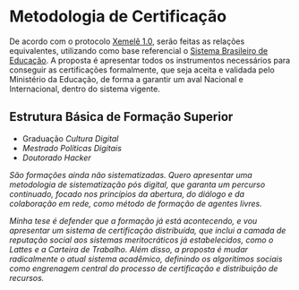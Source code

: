 # Metodologia de Certificação

De acordo com o protocolo [Xemelê 1.0](Xemele/xemele-1.0.rfc.md), serão feitas as relações equivalentes, utilizando como base referencial o [Sistema Brasileiro de Educação](http://educacao.gov.br). A proposta é apresentar todos os instrumentos necessários para conseguir as certificações formalmente, que seja aceita e validada pelo Ministério da Educação, de forma a garantir um aval Nacional e Internacional, dentro do sistema vigente.

## Estrutura Básica de Formação Superior
- <x> Graduação <em> Cultura Digital </x>
- <x> Mestrado <em> Políticas Digitais </x>
- <x> Doutorado <em> Hacker </x>

São formações ainda não sistematizadas. Quero apresentar uma metodologia de sistematização pós digital, que garanta um percurso continuado, focado nos princípios da abertura, do diálogo e da colaboração em rede, como método de formação de agentes livres.

Minha tese é defender que a formação já está acontecendo, e vou apresentar um sistema de certificação distribuída, que inclui a camada de reputação social aos sistemas meritocráticos já estabelecidos, como o Lattes e a Carteira de Trabalho. Além disso, a proposta é mudar radicalmente o atual sistema acadêmico, definindo os algorítimos sociais como engrenagem central do processo de certificação e distribuição de recursos.
